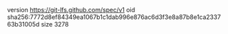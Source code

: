 version https://git-lfs.github.com/spec/v1
oid sha256:7772d8ef84349ea1067b1c1dab996e876ac6d3f3e8a87b8e1ca233763b31005d
size 3278
